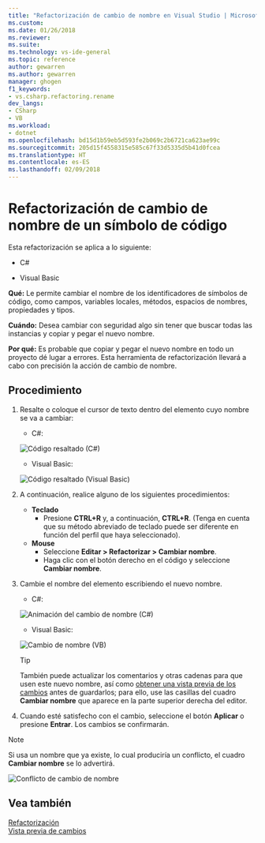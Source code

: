 ```yaml
---
title: "Refactorización de cambio de nombre en Visual Studio | Microsoft Docs"
ms.custom: 
ms.date: 01/26/2018
ms.reviewer: 
ms.suite: 
ms.technology: vs-ide-general
ms.topic: reference
author: gewarren
ms.author: gewarren
manager: ghogen
f1_keywords:
- vs.csharp.refactoring.rename
dev_langs:
- CSharp
- VB
ms.workload:
- dotnet
ms.openlocfilehash: bd15d1b59eb5d593fe2b069c2b6721ca623ae99c
ms.sourcegitcommit: 205d15f4558315e585c67f33d5335d5b41d0fcea
ms.translationtype: HT
ms.contentlocale: es-ES
ms.lasthandoff: 02/09/2018
---
```

# <a name="rename-a-code-symbol-refactoring"></a>Refactorización de cambio de nombre de un símbolo de código

Esta refactorización se aplica a lo siguiente:

- C#

- Visual Basic

**Qué:** Le permite cambiar el nombre de los identificadores de símbolos de código, como campos, variables locales, métodos, espacios de nombres, propiedades y tipos.

**Cuándo:** Desea cambiar con seguridad algo sin tener que buscar todas las instancias y copiar y pegar el nuevo nombre.

**Por qué:** Es probable que copiar y pegar el nuevo nombre en todo un proyecto dé lugar a errores. Esta herramienta de refactorización llevará a cabo con precisión la acción de cambio de nombre.

## <a name="how-to"></a>Procedimiento

1. Resalte o coloque el cursor de texto dentro del elemento cuyo nombre se va a cambiar:

   - C#:

    ![Código resaltado (C#)](media/rename-highlight-cs.png)

   - Visual Basic:

    ![Código resaltado (Visual Basic)](media/rename-highlight-vb.png)

1. A continuación, realice alguno de los siguientes procedimientos:

   - **Teclado**
     - Presione **CTRL+R** y, a continuación, **CTRL+R**. (Tenga en cuenta que su método abreviado de teclado puede ser diferente en función del perfil que haya seleccionado).
   - **Mouse**
     - Seleccione **Editar > Refactorizar > Cambiar nombre**.
     - Haga clic con el botón derecho en el código y seleccione **Cambiar nombre**.

1. Cambie el nombre del elemento escribiendo el nuevo nombre.

   - C#:

    ![Animación del cambio de nombre (C#)](media/rename-animated-cs.gif)

   - Visual Basic:

    ![Cambio de nombre (VB)](media/rename-rename-vb.png)

   > [!TIP]
   > También puede actualizar los comentarios y otras cadenas para que usen este nuevo nombre, así como [obtener una vista previa de los cambios](../../ide/preview-changes.md) antes de guardarlos; para ello, use las casillas del cuadro **Cambiar nombre** que aparece en la parte superior derecha del editor.

1. Cuando esté satisfecho con el cambio, seleccione el botón **Aplicar** o presione **Entrar**. Los cambios se confirmarán.

> [!NOTE]
> Si usa un nombre que ya existe, lo cual produciría un conflicto, el cuadro **Cambiar nombre** se lo advertirá.
>
> ![Conflicto de cambio de nombre](media/rename-conflict-cs.png)

## <a name="see-also"></a>Vea también

[Refactorización](../refactoring-in-visual-studio.md)  
[Vista previa de cambios](../../ide/preview-changes.md)
